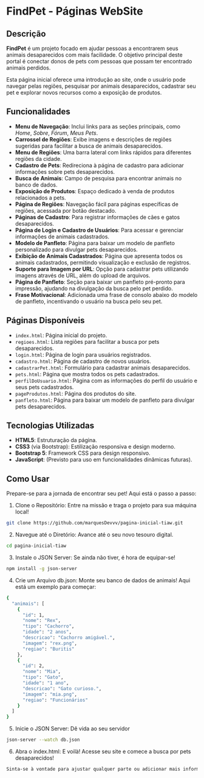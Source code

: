 # FindPet - Páginas WebSite

## Descrição

**FindPet** é um projeto focado em ajudar pessoas a encontrarem seus animais desaparecidos com mais facilidade. O objetivo principal deste portal é conectar donos de pets com pessoas que possam ter encontrado animais perdidos.

Esta página inicial oferece uma introdução ao site, onde o usuário pode navegar pelas regiões, pesquisar por animais desaparecidos, cadastrar seu pet e explorar novos recursos como a exposição de produtos.

## Funcionalidades

- **Menu de Navegação**: Inclui links para as seções principais, como _Home_, _Sobre_, _Fórum_, _Meus Pets_.
- **Carrossel de Regiões**: Exibe imagens e descrições de regiões sugeridas para facilitar a busca de animais desaparecidos.
- **Menu de Regiões**: Uma barra lateral com links rápidos para diferentes regiões da cidade.
- **Cadastro de Pets**: Redireciona à página de cadastro para adicionar informações sobre pets desaparecidos.
- **Busca de Animais**: Campo de pesquisa para encontrar animais no banco de dados.
- **Exposição de Produtos**: Espaço dedicado à venda de produtos relacionados a pets.
- **Página de Regiões**: Navegação fácil para páginas específicas de regiões, acessada por botão destacado.
- **Páginas de Cadastro**: Para registrar informações de cães e gatos desaparecidos.
- **Página de Login e Cadastro de Usuários**: Para acessar e gerenciar informações de animais cadastrados.
- **Modelo de Panfleto**: Página para baixar um modelo de panfleto personalizado para divulgar pets desaparecidos.
- **Exibição de Animais Cadastrados**: Página que apresenta todos os animais cadastrados, permitindo visualização e exclusão de registros.
- **Suporte para Imagem por URL**: Opção para cadastrar pets utilizando imagens através de URL, além do upload de arquivos.
- **Página de Panfleto**: Seção para baixar um panfleto pré-pronto para impressão, ajudando na divulgação da busca pelo pet perdido.
- **Frase Motivacional**: Adicionada uma frase de consolo abaixo do modelo de panfleto, incentivando o usuário na busca pelo seu pet.

## Páginas Disponíveis

- `index.html`: Página inicial do projeto.
- `regioes.html`: Lista regiões para facilitar a busca por pets desaparecidos.
- `login.html`: Página de login para usuários registrados.
- `cadastro.html`: Página de cadastro de novos usuários.
- `cadastrarPet.html`: Formulário para cadastrar animais desaparecidos.
- `pets.html`: Página que mostra todos os pets cadastrados.
- `perfilDoUsuario.html`: Página com as informações do perfil do usuário e seus pets cadastrados.
- `pageProdutos.html`: Página dos produtos do site.
- `panfleto.html`: Página para baixar um modelo de panfleto para divulgar pets desaparecidos.

## Tecnologias Utilizadas

- **HTML5**: Estruturação da página.
- **CSS3** (via Bootstrap): Estilização responsiva e design moderno.
- **Bootstrap 5**: Framework CSS para design responsivo.
- **JavaScript**: (Previsto para uso em funcionalidades dinâmicas futuras).

## Como Usar

Prepare-se para a jornada de encontrar seu pet! Aqui está o passo a passo:

1. Clone o Repositório: Entre na missão e traga o projeto para sua máquina local!

```bash
git clone https://github.com/marquesDevvv/pagina-inicial-tiaw.git
```
2.  Navegue até o Diretório: Avance até o seu novo tesouro digital.

```bash
cd pagina-inicial-tiaw
```
3. Instale o JSON Server: Se ainda não tiver, é hora de equipar-se!

```bash
npm install -g json-server
```
4.  Crie um Arquivo db.json: Monte seu banco de dados de animais! Aqui está um exemplo para começar:

```bash
{
  "animais": [
    {
      "id": 1,
      "nome": "Rex",
      "tipo": "Cachorro",
      "idade": "2 anos",
      "descricao": "Cachorro amigável.",
      "imagem": "rex.png",
      "regiao": "Buritis"
    },
    {
      "id": 2,
      "nome": "Mia",
      "tipo": "Gato",
      "idade": "1 ano",
      "descricao": "Gato curioso.",
      "imagem": "mia.png",
      "regiao": "Funcionários"
    }
  ]
}
```

5. Inicie o JSON Server: Dê vida ao seu servidor

```bash
json-server --watch db.json
```

6. Abra o index.html: E voilà! Acesse seu site e comece a busca por pets desaparecidos!

```bash
Sinta-se à vontade para ajustar qualquer parte ou adicionar mais informações conforme necessário!
```
